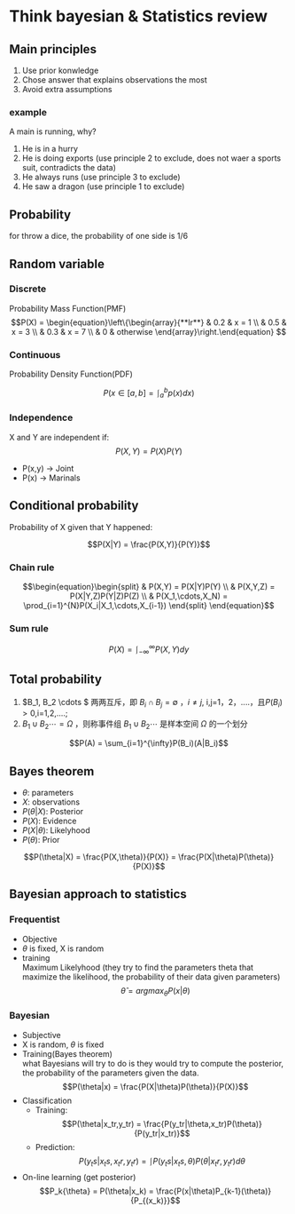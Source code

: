 # Think bayesian & Statistics review

## Main principles

1. Use prior konwledge
2. Chose answer that explains observations the most
3. Avoid extra assumptions

### example
A main is running, why?

1. He is in a hurry 
2. He is doing exports (use principle 2 to exclude, does not waer a sports suit, contradicts the data)
3. He always runs  (use principle 3 to exclude)
4. He saw a dragon  (use principle 1 to exclude)


## Probability

for throw a dice, the probability of one side is 1/6 

## Random variable

### Discrete

Probability Mass Function(PMF)
$$P(X) = \begin{equation}\left\{\begin{array}{**lr**}
    & 0.2 & x = 1 \\
    & 0.5 & x = 3 \\
    & 0.3 & x = 7 \\
    & 0 & otherwise
\end{array}\right.\end{equation}  
$$

### Continuous
Probability Density Function(PDF)

$$
P(x \in [a,b] = \lmoustache_{a}^{b} p(x)dx )
$$

### Independence

X and Y are independent if:
$$P(X,Y) = P(X)P(Y)$$

- P(x,y) -> Joint
- P(x)   -> Marinals

## Conditional probability
Probability of X given that Y happened:

$$P(X|Y) = \frac{P(X,Y)}{P(Y)}$$

### Chain rule

$$\begin{equation}\begin{split}
& P(X,Y) = P(X|Y)P(Y) \\
& P(X,Y,Z) = P(X|Y,Z)P(Y|Z)P(Z) \\
& P(X_1,\cdots,X_N) = \prod_{i=1}^{N}P(X_i|X_1,\cdots,X_{i-1})
\end{split} \end{equation}$$

### Sum rule 
$$P(X) = \lmoustache_{-\infty}^{\infty}P(X,Y)dy $$

## Total probability

1. $B_1, B_2 \cdots $ 两两互斥，即 $B_i \cap B_j = \emptyset$ ，$i \neq j$, i,j=1，2，....，且$P(B_i)>0$,i=1,2,....;
2. $B_1 \cup B_2 \cdots = \Omega$ ，则称事件组 $B_1 \cup B_2 \cdots$ 是样本空间 $\Omega$ 的一个划分

$$P(A) = \sum_{i=1}^{\infty}P(B_i)(A|B_i)$$

## Bayes theorem

- $\theta$: parameters
- $X$: observations
- $P(\theta|X)$: Posterior
- $P(X)$: Evidence
- $P(X|\theta)$: Likelyhood
- $P(\theta)$: Prior


$$P(\theta|X) = \frac{P(X,\theta)}{P(X)} = \frac{P(X|\theta)P(\theta)}{P(X)}$$

## Bayesian approach to statistics

### Frequentist
- Objective
- $\theta$ is fixed, X is random
- training  
    Maximum Likelyhood (they try to find the parameters theta that maximize the likelihood, the probability of their data given parameters)
    $$\hat{\theta} = argmax_{\theta}P(x|\theta)$$


### Bayesian
- Subjective
- X is random, $\theta$ is fixed
- Training(Bayes theorem)  
    what Bayesians will try to do is they would try to compute the posterior, the probability of the parameters given the data.
    $$P(\theta|x) = \frac{P(X|\theta)P(\theta)}{P(X)}$$
- Classification
    - Training:
    $$P(\theta|x_tr,y_tr) = \frac{P(y_tr|\theta,x_tr)P(\theta)}{P(y_tr|x_tr)}$$
    - Prediction:
    $$P(y_ts|x_ts,x_tr,y_tr) = \lmoustache{P(y_ts|x_ts,\theta)P(\theta|x_tr,y_tr)}d\theta$$
- On-line learning (get posterior)
    $$P_k{\theta} = P(\theta|x_k) = \frac{P(x|\theta)P_{k-1}(\theta)}{P_{(x_k)}}$$
    


